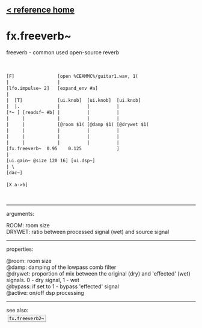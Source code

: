 [< reference home](ceammc_lib.html)
---

# fx.freeverb~


freeverb - common used open-source reverb

```


[F]                [open %CEAMMC%/guitar1.wav, 1(
|                  |
[lfo.impulse~ 2]   [expand_env #a]
|
|  [T]             [ui.knob]  [ui.knob]  [ui.knob]
|  |.              |          |          |
[*~ ] [readsf~ #b] |          |          |
|     |            |          |          |
|     |            [@room $1( [@damp $1( [@drywet $1(
|     |            |          |          |
|     |            |          |          |
|     |            |          |          |
[fx.freeverb~  0.95    0.125             ]
|
[ui.gain~ @size 120 16] [ui.dsp~]
| \
[dac~]

[X a->b]

            
```

---
arguments:

ROOM: room size<br>
DRYWET: ratio between processed
            signal (wet) and source signal<br>

---
properties:

@room: room
            size<br>
@damp: damping of
            the lowpass comb filter<br>
@drywet: 
            proportion of mix between the original (dry) and &#39;effected&#39; (wet) signals. 0 - dry
            signal, 1 - wet<br>
@bypass: if set to 1 - bypass
            &#39;effected&#39; signal<br>
@active: on/off dsp
            processing<br>

---
see also:<br>
[![fx.freeverb2~](img/object_fx.freeverb2~.png)](fx.freeverb2~.html)
